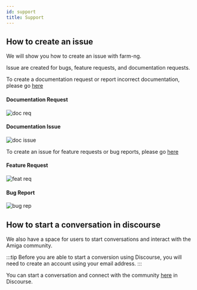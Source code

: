 ```yaml
---
id: support
title: Support
---
```


## How to create an issue

We will show you how to create an issue with farm-ng.

Issue are created for bugs, feature requests, and documentation requests.

To create a documentation request or report incorrect documentation, please go [here](https://github.com/farm-ng/amiga-dev-kit/issues/new/choose)

#### Documentation Request
![doc req](https://user-images.githubusercontent.com/64480560/209391577-688b70ea-edae-4780-8c52-d5aa5c6854ff.gif)

#### Documentation Issue
![doc issue](https://user-images.githubusercontent.com/64480560/209391689-090f4ce7-fad2-4359-ac71-c0efb36dc0e6.gif)


To create an issue for feature requests or bug reports, please go [here](https://github.com/farm-ng/farm-ng-amiga/issues/new/choose)

#### Feature Request
![feat req](https://user-images.githubusercontent.com/64480560/209391730-520c5386-b8d1-4931-976c-a2f868c09292.gif)


#### Bug Report

![bug rep](https://user-images.githubusercontent.com/64480560/209391722-f1bd0228-0711-4914-b999-5e4a833fe4db.gif)

## How to start a conversation in discourse
We also have a space for users to start conversations and interact with the Amiga community.

:::tip
Before you are able to start a conversion using Discourse, you will need to create an account using your email address.
:::

You can start a conversation and connect with the community [here](https://discourse.farm-ng.com/) in Discourse.
